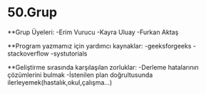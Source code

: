 # 50.Grup
**Grup Üyeleri:
-Erim Vurucu
-Kayra Uluay
-Furkan Aktaş


**Program yazmamız için yardımcı kaynaklar:
-geeksforgeeks
-stackoverflow
-systutorials


**Geliştirme sırasında karşılaşılan zorluklar:
-Derleme hatalarının çözümlerini bulmak 
-İstenilen plan doğrultusunda ilerleyemek(hastalık,okul,çalışma...)
